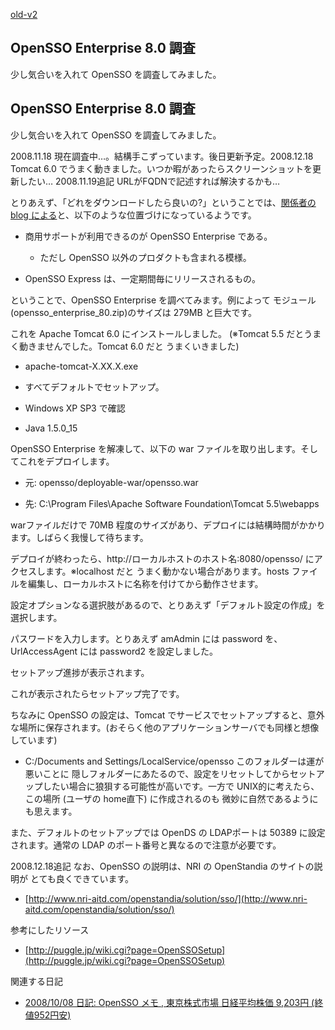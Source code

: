 [old-v2](ig081118-orig.html)

## OpenSSO Enterprise 8.0 調査

少し気合いを入れて OpenSSO を調査してみました。

## OpenSSO Enterprise 8.0 調査

少し気合いを入れて OpenSSO を調査してみました。

2008.11.18 現在調査中…。結構手こずっています。後日更新予定。2008.12.18 Tomcat 6.0 でうまく動きました。いつか暇があったらスクリーンショットを更新したい…
2008.11.19追記 URLがFQDNで記述すれば解決するかも…

とりあえず、「どれをダウンロードしたら良いの?」ということでは、[関係者の blog による](http://blogs.sun.com/nickwooler/entry/opensso_express_from_the_trenches)と、以下のような位置づけになっているようです。

* 商用サポートが利用できるのが OpenSSO Enterprise である。
  
  * ただし OpenSSO 以外のプロダクトも含まれる模様。
  

  
* OpenSSO Express は、一定期間毎にリリースされるもの。

ということで、OpenSSO Enterprise を調べてみます。例によって モジュール (opensso_enterprise_80.zip)のサイズは 279MB と巨大です。

これを Apache Tomcat 6.0 にインストールしました。
(※Tomcat 5.5 だとうまく動きませんでした。Tomcat 6.0 だと うまくいきました)

* apache-tomcat-X.XX.X.exe
  
* すべてデフォルトでセットアップ。
  
* Windows XP SP3 で確認
  
* Java 1.5.0_15

OpenSSO Enterprise を解凍して、以下の war ファイルを取り出します。そしてこれをデプロイします。

* 元: opensso/deployable-war/opensso.war
  
* 先: C:\Program Files\Apache Software Foundation\Tomcat 5.5\webapps

warファイルだけで 70MB 程度のサイズがあり、デプロイには結構時間がかかります。しばらく我慢して待ちます。

デプロイが終わったら、http://ローカルホストのホスト名:8080/opensso/ にアクセスします。※localhost だと うまく動かない場合があります。hosts ファイルを編集し、ローカルホストに名称を付けてから動作させます。

設定オプションなる選択肢があるので、とりあえず「デフォルト設定の作成」を選択します。

パスワードを入力します。とりあえず amAdmin には password を、UrlAccessAgent には password2 を設定しました。

セットアップ進捗が表示されます。

これが表示されたらセットアップ完了です。

ちなみに OpenSSO の設定は、Tomcat でサービスでセットアップすると、意外な場所に保存されます。(おそらく他のアプリケーションサーバでも同様と想像しています)

* C:/Documents and Settings/LocalService/opensso
  このフォルダーは運が悪いことに 隠しフォルダーにあたるので、設定をリセットしてからセットアップしたい場合に狼狽する可能性が高いです。一方で UNIX的に考えたら、この場所
  (ユーザの home直下) に作成されるのも 微妙に自然であるようにも思えます。

また、デフォルトのセットアップでは OpenDS の LDAPポートは  50389 に設定されます。通常の LDAP のポート番号と異なるので注意が必要です。

2008.12.18追記 なお、OpenSSO の説明は、NRI の OpenStandia のサイトの説明が とても良くできています。

* [http://www.nri-aitd.com/openstandia/solution/sso/](http://www.nri-aitd.com/openstandia/solution/sso/)

参考にしたリソース

* [http://puggle.jp/wiki.cgi?page=OpenSSOSetup](http://puggle.jp/wiki.cgi?page=OpenSSOSetup)

関連する日記

* [2008/10/08 日記: OpenSSO メモ , 東京株式市場 日経平均株価 9,203円 (終値952円安)](ig081008.html)